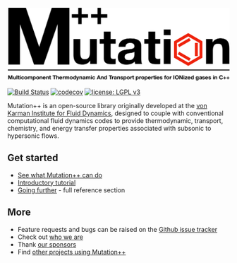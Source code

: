 <a id="top"></a>

<img src="docs/artwork/mpp-logo.png" alt="Mutation++" width="600"/>

[![Build Status](https://travis-ci.org/mutationpp/Mutationpp.svg?branch=master)](https://travis-ci.org/mutationpp/Mutationpp)
[![codecov](https://codecov.io/gh/mutationpp/Mutationpp/branch/master/graph/badge.svg)](https://codecov.io/gh/mutationpp/Mutationpp)
[![license: LGPL v3](https://img.shields.io/badge/License-LGPL%20v3-blue.svg)](https://www.gnu.org/licenses/lgpl-3.0)

Mutation++ is an open-source library originally developed at the [von Karman Institute for Fluid Dynamics](https://www.vki.ac.be), designed to couple with conventional computational fluid dynamics codes to provide thermodynamic, transport, chemistry, and energy transfer properties associated with subsonic to hypersonic flows.

## Get started
* [See what Mutation++ can do](docs/capabilities.md#top)
* [Introductory tutorial](docs/getting-started.md#top)
* [Going further](docs/Readme.md#top) - full reference section

## More
* Feature requests and bugs can be raised on the [Github issue tracker](https://github.com/mutationpp/Mutationpp/issues)
* Check out [who we are](docs/contributors.md#top)
* Thank [our sponsors](docs/funding.md#top)
* Find [other projects using Mutation++](docs/users.md#top)
